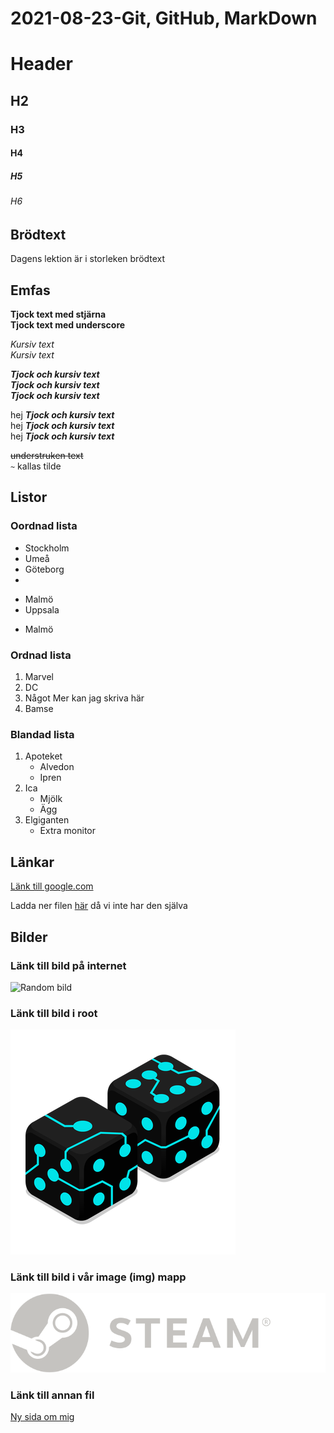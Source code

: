 # 2021-08-23-Git, GitHub, MarkDown

# Header
## H2  
### H3  
#### H4  
##### H5  
###### H6  

## Brödtext

Dagens lektion är i storleken brödtext

## Emfas

**Tjock text med stjärna**  
__Tjock text med underscore__

*Kursiv text*  
_Kursiv text_

_**Tjock och kursiv text**_  
__*Tjock och kursiv text*__  
*__Tjock och kursiv text__*

hej _**Tjock och kursiv text**_  
hej __*Tjock och kursiv text*__  
hej *__Tjock och kursiv text__*

~~understruken text~~  
`~`  kallas tilde  

## Listor

### Oordnad lista

- Stockholm
- Umeå
- Göteborg
- 
+ Malmö
+ Uppsala
  
* Malmö

### Ordnad lista

1. Marvel
2. DC
3. Något
   Mer
   kan
   jag
   skriva
   här
4. Bamse

### Blandad lista

1. Apoteket
   - Alvedon
   - Ipren
2. Ica
   - Mjölk
   - Ägg
3. Elgiganten
   - Extra monitor

## Länkar

[Länk till google.com](https://www.google.com)

Ladda ner filen [här][1] då vi inte har den själva

[1]: https://google.com

## Bilder

### Länk till bild på internet

![Random bild](https://miro.medium.com/max/1400/1*t_G1kZwKv0p2arQCgYG7IQ.gif)

### Länk till bild i root

![Tärningar](360fx360f.png)

### Länk till bild i vår image (img) mapp

![Steam logo](img/logo_steam.svg)

### Länk till annan fil

[Ny sida om mig](om_mig.md)
